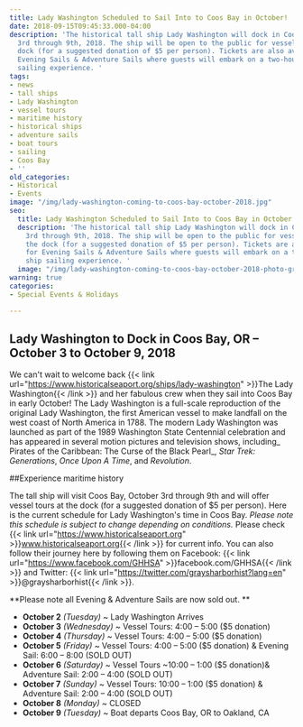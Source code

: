 ```yaml
---
title: Lady Washington Scheduled to Sail Into to Coos Bay in October!
date: 2018-09-15T09:45:33.000-04:00
description: 'The historical tall ship Lady Washington will dock in Coos Bay,October
  3rd through 9th, 2018. The ship will be open to the public for vessel tours at the
  dock (for a suggested donation of $5 per person). Tickets are also available for
  Evening Sails & Adventure Sails where guests will embark on a two-hour tall ship
  sailing experience. '
tags:
- news
- tall ships
- Lady Washington
- vessel tours
- maritime history
- historical ships
- adventure sails
- boat tours
- sailing
- Coos Bay
- ''
old_categories:
- Historical
- Events
image: "/img/lady-washington-coming-to-coos-bay-october-2018.jpg"
seo:
  title: Lady Washington Scheduled to Sail Into to Coos Bay in October!
  description: 'The historical tall ship Lady Washington will dock in Coos Bay, October
    3rd through 9th, 2018. The ship will be open to the public for vessel tours at
    the dock (for a suggested donation of $5 per person). Tickets are also available
    for Evening Sails & Adventure Sails where guests will embark on a two-hour tall
    ship sailing experience. '
  image: "/img/lady-washington-coming-to-coos-bay-october-2018-photo-grays-harbor-historical-seaport.jpg"
warning: true
categories:
- Special Events & Holidays

---
```

## Lady Washington to Dock in Coos Bay, OR – October 3 to October 9, 2018

We can't wait to welcome back {{< link url="https://www.historicalseaport.org/ships/lady-washington" >}}The Lady Washington{{< /link >}} and her fabulous crew when they sail into Coos Bay in early October! The Lady Washington is a full-scale reproduction of the original Lady Washington, the first American vessel to make landfall on the west coast of North America in 1788. The modern Lady Washington was launched as part of the 1989 Washington State Centennial celebration and has appeared in several motion pictures and television shows, including_ Pirates of the Caribbean: The Curse of the Black Pearl_, _Star Trek: Generations_, _Once Upon A Time_, and _Revolution_. 

\##Experience maritime history

The tall ship will visit Coos Bay, October 3rd through 9th and will offer vessel tours at the dock (for a suggested donation of $5 per person). Here is the current schedule for Lady Washington's time in Coos Bay. _Please note this schedule is subject to change depending on conditions._ Please check {{< link url="https://www.historicalseaport.org" >}}www.historicalseaport.org{{< /link >}} for current info. You can also follow their journey here by following them on Facebook: {{< link url="https://www.facebook.com/GHHSA" >}}facebook.com/GHHSA{{< /link >}} and Twitter: {{< link url="https://twitter.com/graysharborhist?lang=en" >}}@graysharborhist{{< /link >}}.

**Please note all Evening & Adventure Sails are now sold out. **

* **October 2** _(Tuesday)_ ~ Lady Washington Arrives
* **October 3** _(Wednesday)_ ~ Vessel Tours: 4:00 – 5:00 ($5 donation)
* **October 4** _(Thursday)_ ~ Vessel Tours: 4:00 – 5:00 ($5 donation)
* **October 5** _(Friday)_ ~ Vessel Tours: 4:00 – 5:00 ($5 donation) & Evening Sail: 6:00 – 8:00 (SOLD OUT)
* **October 6** _(Saturday)_ \~ Vessel Tours \~10:00 – 1:00 ($5 donation)& Adventure Sail: 2:00 – 4:00 (SOLD OUT)
* **October 7** _(Sunday)_ ~ Vessel Tours: 10:00 – 1:00 ($5 donation) & Adventure Sail: 2:00 – 4:00 (SOLD OUT)
* **October 8** _(Monday)_ ~ CLOSED
* **October 9** _(Tuesday)_ ~ Boat departs Coos Bay, OR to Oakland, CA